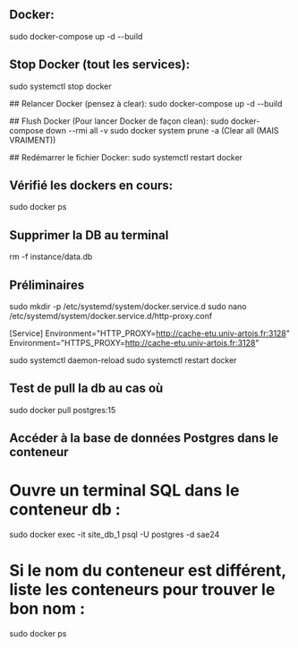 ## Docker:
sudo docker-compose up -d --build

## Stop Docker (tout les services): 
sudo systemctl stop docker

## Relancer Docker (pensez à clear):
sudo docker-compose up -d --build

## Flush Docker (Pour lancer Docker de façon clean):
sudo docker-compose down --rmi all -v
sudo docker system prune -a             (Clear all (MAIS VRAIMENT))

## Redémarrer le fichier Docker:
sudo systemctl restart docker

## Vérifié les dockers en cours:
sudo docker ps

## Supprimer la DB au terminal
rm -f instance/data.db


## Préliminaires 
sudo mkdir -p /etc/systemd/system/docker.service.d
sudo nano /etc/systemd/system/docker.service.d/http-proxy.conf

[Service]
Environment="HTTP_PROXY=http://cache-etu.univ-artois.fr:3128"
Environment="HTTPS_PROXY=http://cache-etu.univ-artois.fr:3128"

sudo systemctl daemon-reload
sudo systemctl restart docker

## Test de pull la db au cas où

sudo docker pull postgres:15

## Accéder à la base de données Postgres dans le conteneur

# Ouvre un terminal SQL dans le conteneur db :
sudo docker exec -it site_db_1 psql -U postgres -d sae24

# Si le nom du conteneur est différent, liste les conteneurs pour trouver le bon nom :
sudo docker ps

